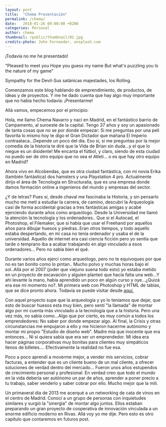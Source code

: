 ```yaml
---
layout: post
title:  "Chema Presentación"
permalink: /chema/
date:   2018-01-26 09:00:00 +0200
categories: Personal
author: chema
thumbnail: /public/thumbnail/01.jpg
credits-photo: John Fornander, unsplash.com
---
```

¡Todavía no me he presentado!

<quote>"Pleased to meet you
Hope you guess my name
But what's puzzling you
Is the nature of my game"
</quote>

Sympathy for the Devil-Sus satánicas majestades, los Rolling.

Comenzamos este blog hablando de emprendimiento,  de productos, de ideas  y de proyectos. Y me he dado cuenta que hay algo muy importante que no había hecho todavía: ¡Presentarme!

Allá vamos, empecemos por el principio:

Hola, me llamo Chema Navarro y  nací en Madrid, en el fantástico barrio de Campamento, al suroeste de la capital. Tengo 37 años y soy un apasionado de tanta cosas que no se por donde empezar: Si me preguntas por una peli favorita lo mismo hoy te digo el Gran Dictador que mañana El Imperio contraataca...Depende un poco del día.  Eso si, si me preguntas por la mejor comedia de la historia te diré que la Vida de Brian sin duda...y el que lo niegue es un disidente! Me encanta el fútbol, y claro, siendo de esta ciudad no puedo ser de otro equipo que no sea el Atleti... o es que hay otro equipo en Madrid?

Ahora vivo en Alcobendas, que es otra ciudad fantástica, con mi novia Erika (también fantástica) dos hamsters y una Playstation 4 pro. Actualmente dirijo el área de Tecnología en Structuralia, que es una empresa donde damos formación online a ingenieros del  mundo y empresas del sector.

¿Y de letras?
Pues sí, desde chaval me fascinaba la Historia, y sin pensarlo mucho me metí a estudiar la carrera, de camino, descubrí la Arqueología casi de forma accidental gracias a tres fantásticas amigas y acabé ejerciendo durante años como arqueólogo. Desde la Universidad me llamó la atención la tecnología y los ordenadores.. Que si el Autocad, el Photoshop, el Filemaker, que si había que usar el Freehand por aquellos años para dibujar huesos y piedras..Eran otros tiempos, y todo aquello estaba despertando, en mi casa no tenía ordenador y usaba el de la universidad. Aquello de internet era  casi ciencia ficción  pero yo sentía que tarde o temprano iba a acabar trabajando en algo vinculado a esos ordenadores... Pero no sabía bien el qué.

Durante varios años ejercí como arqueólogo, pero no te equivoques por que no es tan bonito como lo pintan.. Mucho polvo y muchas horas bajo el sol..Allá por el 2007 (joder que viejuno suena todo esto) yo estaba metido en un proyecto de excavación y alguien planteó que hacía falta una web...Y ahí levante la mano, había aprendido un poco en algún curso y oye...¿Quizá era ese mi momento no?. Mi primera web con Photoshop y HTML de tablas, que se dice pronto ahora.  Todavía se puede visitar desde <a href="http://ariasarqueologia.com/" target="_blank"> aquí.</a>

Con aquel proyecto supe que la arqueología y yo lo teníamos que dejar, que esto de buscar huesos esta muy bien, pero sentí "la llamada" de montar algo por mi cuenta más vinculado a la tecnología que a la historia. Pero una vez más, no sabía como...Algo que por cierto, es muy común a todos los emprendedores: No saber por donde empezar algo. Al final, la Crisis y otras circunstancias me empujaron a ello y me hicieron hacerme autónomo y montar mi propio "Estudio de diseño web".  Madre mía que inocente que era entonces... Ni si quiera sabía que era ser un emprendedor. Mi idea era hacer páginas corporativas muy bonitas para clientes muy simpáticos llenos de billetes.... Efectivamente la realidad no fue esa.

Poco a poco aprendí a moverme mejor, a vender mis servicios, cobrar facturas, a entender que es un cliente bueno de un mal cliente, a ofrecer soluciones de verdad dentro del mercado... Fueron unos años estupendos de crecimiento personal y profesional. En verdad creo que todo el mundo en la vida debería ser autónomo un par de años, aprender a poner precio a tu trabajo, saber venderlo y saber cobrar por ello. Mucho mejor que la mili.

Un primaveral día de 2013 me acerqué a un networking de cata de vinos en el centro de Madrid. Conocí a un grupo de personas con inquietudes similares y surgió la "sinergia" de montar algo juntos. Ellos estaban preparando un gran proyecto de cooperativa de innovación vinculada a un enorme edificio moderno en Rivas. Allá voy yo me dije. Pero esto es otro capítulo que contaremos en futuros post.
